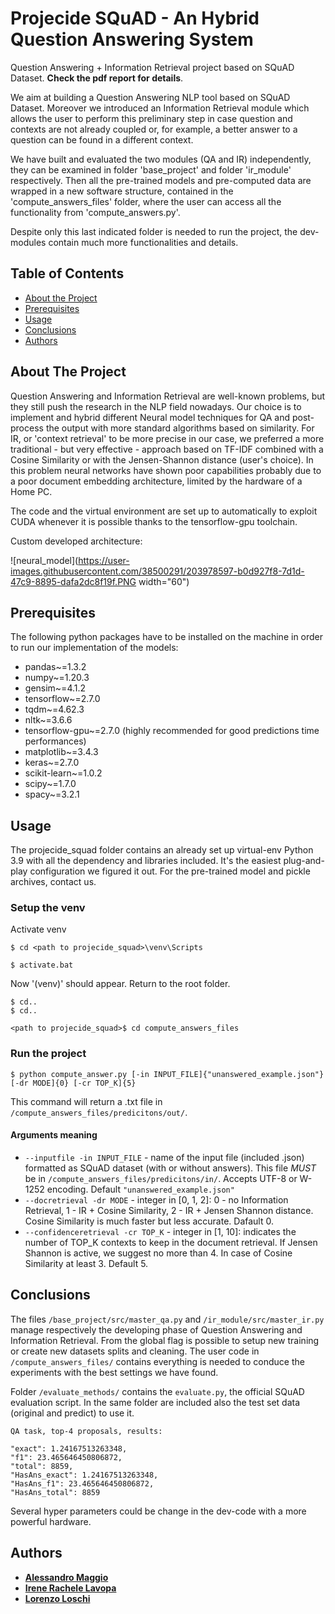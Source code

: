 # Projecide SQuAD - An Hybrid Question Answering System
Question Answering + Information Retrieval project based on SQuAD Dataset. **Check the pdf report for details**.

We  aim  at  building a Question Answering NLP tool based on SQuAD Dataset. Moreover we introduced an Information 
Retrieval module which allows the user to perform this preliminary step in case question and contexts are not already
coupled or, for example, a better answer to a question can be found in a different context.

We have built and evaluated the two modules (QA and IR) independently, they can be examined in folder 'base_project'
and folder 'ir_module' respectively. Then all the pre-trained models and pre-computed data are wrapped in a new 
software structure, contained in the 'compute_answers_files' folder, where the user can access all the functionality 
from 'compute_answers.py'.

Despite only this last indicated folder is needed to run the project, the dev-modules contain much more functionalities
and details.


## Table of Contents

* [About the Project](#about-the-project)
* [Prerequisites](#prerequisites)
* [Usage](#usage)
* [Conclusions](#conclusions)
* [Authors](#authors)


## About The Project
Question Answering and Information Retrieval are well-known problems, but they still push the research in the NLP field 
nowadays. Our choice is to implement and hybrid different Neural model techniques for QA and post-process the output
with more standard algorithms based on similarity. For IR, or 'context retrieval' to be more precise in our case, we 
preferred a more traditional - but very effective - approach based on TF-IDF combined with a Cosine Similarity or with
the Jensen-Shannon distance (user's choice). In this problem neural networks have shown poor capabilities probably due
to a poor document embedding architecture, limited by the hardware of a Home PC.

The code and the virtual environment are set up to automatically to exploit CUDA whenever it is possible thanks to the
tensorflow-gpu toolchain.

Custom developed architecture:

![neural_model](https://user-images.githubusercontent.com/38500291/203978597-b0d927f8-7d1d-47c9-8895-dafa2dc8f19f.PNG width="60")


## Prerequisites
The following python packages have to be installed on the machine in order to run our 
implementation of the models:
* pandas~=1.3.2
* numpy~=1.20.3
* gensim~=4.1.2
* tensorflow~=2.7.0
* tqdm~=4.62.3
* nltk~=3.6.6
* tensorflow-gpu~=2.7.0 (highly recommended for good predictions time performances)
* matplotlib~=3.4.3
* keras~=2.7.0
* scikit-learn~=1.0.2
* scipy~=1.7.0
* spacy~=3.2.1


## Usage
The projecide_squad folder contains an already set up virtual-env Python 3.9 with all the dependency and libraries 
included. It's the easiest plug-and-play configuration we figured it out. For the pre-trained model and pickle archives, contact us.

### Setup the venv
Activate venv
```console
$ cd <path to projecide_squad>\venv\Scripts
```
```console
$ activate.bat
```
Now '(venv)' should appear. Return to the root folder.
```console
$ cd..
$ cd..
```
```console
<path to projecide_squad>$ cd compute_answers_files
```
### Run the project
```console
$ python compute_answer.py [-in INPUT_FILE]{"unanswered_example.json"} [-dr MODE]{0} [-cr TOP_K]{5}
```
This command will return a .txt file in ```/compute_answers_files/predicitons/out/```.

#### Arguments meaning

- ```--inputfile -in INPUT_FILE``` - name of the input file (included .json) formatted as SQuAD dataset (with or without
  answers). This file *MUST* be in ```/compute_answers_files/predicitons/in/```. Accepts UTF-8 or W-1252 encoding. 
  Default ```"unanswered_example.json"```
- ```--docretrieval -dr MODE``` - integer in [0, 1, 2]: 0 - no Information Retrieval, 1 - IR + Cosine Similarity, 2 - 
  IR + Jensen Shannon distance. Cosine Similarity is much faster but less accurate. Dafault 0.
- ```--confidenceretrieval -cr TOP_K``` - integer in [1, 10]: indicates the number of TOP_K contexts to keep in the 
document retrieval. If Jensen Shannon is active, we suggest no more than 4. In case of Cosine Similarity at least 3. 
  Default 5.

## Conclusions
The files ```/base_project/src/master_qa.py``` and  ```/ir_module/src/master_ir.py``` manage respectively the developing
phase of Question Answering and Information Retrieval. From the global flag is possible to setup new training or create
new datasets splits and cleaning. The user code in ```/compute_answers_files/``` contains everything is needed to 
conduce the experiments with the best settings we have found. 

Folder ```/evaluate_methods/``` contains the ```evaluate.py```, the official SQuAD evaluation script. In the same
folder are included also the test set data (original and predict) to use it.
```
QA task, top-4 proposals, results:

"exact": 1.24167513263348,
"f1": 23.465646450806872,
"total": 8859,
"HasAns_exact": 1.24167513263348,
"HasAns_f1": 23.465646450806872,
"HasAns_total": 8859

```

Several hyper parameters could be change in the dev-code with a more powerful hardware.

## Authors
* [**Alessandro Maggio**](alessandro.maggio5@studio.unibo.it)
* [**Irene Rachele Lavopa**](irenerachele.lavopa@studio.unibo.it)
* [**Lorenzo Loschi**](lorenzo.loschi@studio.unibo.it)
